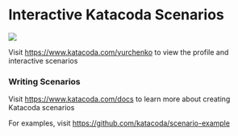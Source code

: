 # Interactive Katacoda Scenarios

[![](http://shields.katacoda.com/katacoda/yurchenko/count.svg)](https://www.katacoda.com/yurchenko "Get your profile on Katacoda.com")

Visit https://www.katacoda.com/yurchenko to view the profile and interactive scenarios

### Writing Scenarios
Visit https://www.katacoda.com/docs to learn more about creating Katacoda scenarios

For examples, visit https://github.com/katacoda/scenario-example
